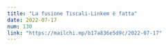 ```yaml
---
title: "La fusione Tiscali-Linkem è fatta"
date: 2022-07-17
num: 130
link: "https://mailchi.mp/b17a836e5d9c/2022-07-17"
---
```


